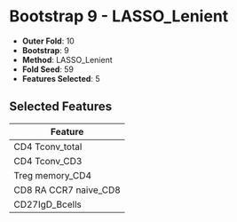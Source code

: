 # Bootstrap 9 - LASSO_Lenient

- **Outer Fold**: 10
- **Bootstrap**: 9
- **Method**: LASSO_Lenient
- **Fold Seed**: 59
- **Features Selected**: 5

## Selected Features

| Feature |
|---------|
| CD4 Tconv_total |
| CD4 Tconv_CD3 |
| Treg memory_CD4 |
| CD8 RA CCR7 naive_CD8 |
| CD27IgD_Bcells |
